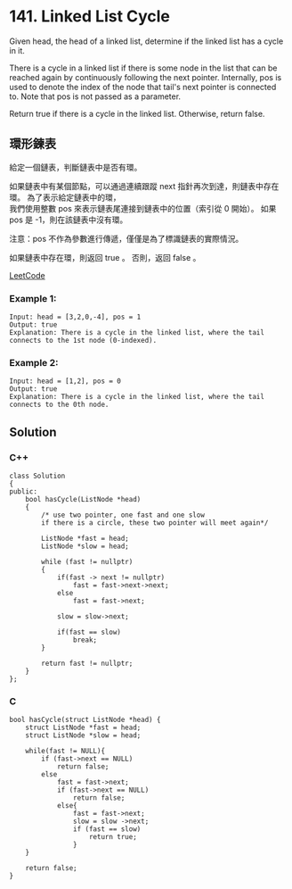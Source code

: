 # 141. Linked List Cycle
Given head, the head of a linked list, determine if the linked list has a cycle in it.

There is a cycle in a linked list if there is some node in the list that can be reached again by continuously following the next pointer. Internally, pos is used to denote the index of the node that tail's next pointer is connected to. Note that pos is not passed as a parameter.

Return true if there is a cycle in the linked list. Otherwise, return false.

## 環形鍊表
給定一個鏈表，判斷鏈表中是否有環。

如果鏈表中有某個節點，可以通過連續跟蹤 next 指針再次到達，則鏈表中存在環。 為了表示給定鏈表中的環，  
我們使用整數 pos 來表示鏈表尾連接到鏈表中的位置（索引從 0 開始）。 如果 pos 是 -1，則在該鏈表中沒有環。  

注意：pos 不作為參數進行傳遞，僅僅是為了標識鏈表的實際情況。

如果鏈表中存在環，則返回 true 。 否則，返回 false 。



[LeetCode](https://leetcode.com/problems/linked-list-cycle/)  

### Example 1:
```
Input: head = [3,2,0,-4], pos = 1
Output: true
Explanation: There is a cycle in the linked list, where the tail connects to the 1st node (0-indexed).
```
### Example 2:
```
Input: head = [1,2], pos = 0
Output: true
Explanation: There is a cycle in the linked list, where the tail connects to the 0th node.
```


## Solution

### C++

```
class Solution
{
public:
    bool hasCycle(ListNode *head)
    {
        /* use two pointer, one fast and one slow
        if there is a circle, these two pointer will meet again*/

        ListNode *fast = head;
        ListNode *slow = head;

        while (fast != nullptr)
        {
            if(fast -> next != nullptr)
                fast = fast->next->next;
            else
                fast = fast->next;

            slow = slow->next;

            if(fast == slow)
                break;
        }

        return fast != nullptr;
    }
};
```

### C
```
bool hasCycle(struct ListNode *head) {
    struct ListNode *fast = head;
    struct ListNode *slow = head;
    
    while(fast != NULL){
        if (fast->next == NULL)
            return false;
        else   
            fast = fast->next;
            if (fast->next == NULL)
                return false;
            else{
                fast = fast->next;
                slow = slow ->next;
                if (fast == slow)
                    return true;
                }
    }
      
    return false;  
}
```


